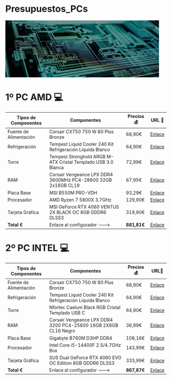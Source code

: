 # Presupuestos_PCs
![header](header.jpg)
# 1º PC AMD 💻

| Tipos de Componentes       | Componentes                                                                 | Precios 💰   | URL 🔗 |
|--------------------------|----------------------------------------------------------------------------|-----------|-----|
| Fuente de Alimentación   | Corsair CX750  750 W 80 Plus Bronze                               | 68,90€   |  [Enlace]([https://www.pccomponentes.com/fuente-alimentacion-mars-gaming-mpb750si-atx-750w-80-plus-bronze-fuente-alimentacion](https://www.pccomponentes.com/corsair-cx750-750-w-80-plus-bronze?s_kwcid=AL!14405!3!!!!x!!&gad_source=1&gclid=Cj0KCQjwhr6_BhD4ARIsAH1YdjA9UXeJgbEd14SniaTEUg-oedO0_Qr3wGbRfnFB-n2Tlp_MvUxVL-8aAnwIEALw_wcB))  |
| Refrigeración            | Tempest Liquid Cooler 240 Kit Refrigeración Líquida Blanco    | 64,90€   | [Enlace](https://www.pccomponentes.com/tempest-liquid-cooler-240-kit-refrigeracion-liquida-blanco)    |
| Torre                    | Tempest Stronghold ARGB M-ATX Cristal Templado USB 3.0 Blanca                 | 72,99€    |  [Enlace](https://www.pccomponentes.com/tempest-stronghold-argb-m-atx-cristal-templado-usb-30-blanca)   |
| RAM                      | Corsair Vengeance LPX DDR4 3600MHz PC4-28800 32GB 2x16GB CL19                      | 67,95€   |  [Enlace](https://www.pccomponentes.com/corsair-vengeance-lpx-ddr4-3600mhz-pc4-28800-32gb-2x16gb-cl18)   |
| Placa Base               | MSI B550M PRO-VDH                                                          | 93,29€    |  [Enlace](https://www.pccomponentes.com/msi-b550m-pro-vdh)   |
| Procesador               | AMD Ryzen 7 5800X 3.7GHz                                                   | 129,90€   |  [Enlace](https://www.pccomponentes.com/amd-ryzen-5-5600x-37ghz)   |
| Tarjeta Gráfica          | MSI GeForce RTX 4060 VENTUS 2X BLACK OC 8GB GDDR6 DLSS3                  | 319,90€   |  [Enlace](https://www.pccomponentes.com/msi-geforce-rtx-4060-ventus-2x-black-oc-8gb-gddr6-dlss3)   |
| **Total €**                |     Enlace al configurador --->                                                                       | **881,81€** | [Enlace](https://www.pccomponentes.com/configurador/6dB7F8911)  |

# 2º PC INTEL 💻

| Tipos de Componentes       | Componentes                                                                 | Precios 💰   | URL🔗 |
|--------------------------|----------------------------------------------------------------------------|-----------|-----|
| Fuente de Alimentación   | Corsair CX750 750 W 80 Plus Bronze                               | 68,90€    |  [Enlace](https://www.pccomponentes.com/corsair-cx750-750-w-80-plus-bronze)  |
| Refrigeración            | Tempest Liquid Cooler 240 Kit Refrigeración Líquida Blanco    | 64,90€    | [Enlace](https://www.pccomponentes.com/tempest-liquid-cooler-240-kit-refrigeracion-liquida-blanco)    |
| Torre                    | Nfortec Caelum Black RGB Cristal Templado USB C                 | 64,90€    | [Enlace](https://www.pccomponentes.com/torre-pc-nfortec-caelum-black-rgb-cristal-templado-usb-c)    |
| RAM                      | Corsair Vengeance LPX DDR4 3200 PC4-25600 16GB 2X8GB CL16 Negro                       | 36,99€    | [Enlace](https://www.pccomponentes.com/corsair-vengeance-lpx-ddr4-3200-pc4-25600-16gb-2x8gb-cl16-negro)    |
| Placa Base               | Gigabyte B760M D3HP DDR4                                                         | 108,16€    | [Enlace](https://www.pccomponentes.com/placa-base-gigabyte-b760m-d3hp-ddr4)    |
| Procesador               | Intel Core i5-14400F 2.5/4.7GHz Box                                                   | 143,99€   | [Enlace](https://www.pccomponentes.com/intel-core-i5-14400f-25-47ghz-box)    |
| Tarjeta Gráfica          | SUS Dual GeForce RTX 4060 EVO OC Edition 8GB GDDR6 DLSS3 | 333,99€   | [Enlace](https://www.pccomponentes.com/asus-dual-geforce-rtx-4060-evo-oc-edition-8gb-gddr6-dlss3)    |
| **Total €**                |     Enlace al configurador --->                                                                       | **867,87€** | [Enlace](https://www.pccomponentes.com/configurador/34Be4d097)    |

